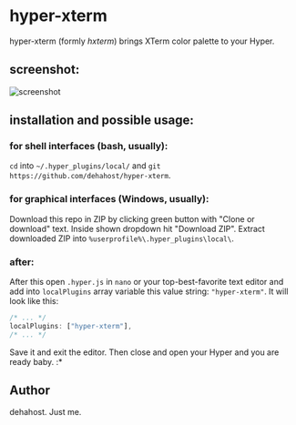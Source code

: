 # hyper-xterm
hyper-xterm (formly _hxterm_) brings XTerm color palette to your Hyper.

## screenshot:
![screenshot](https://raw.githubusercontent.com/dehahost/hyper-xterm/master/screenshot.png "screenshot")

## installation and possible usage:
### for shell interfaces (bash, usually):
`cd` into `~/.hyper_plugins/local/` and `git https://github.com/dehahost/hyper-xterm`.
### for graphical interfaces (Windows, usually):
Download this repo in ZIP by clicking green button with "Clone or download" text. Inside shown dropdown hit "Download ZIP".
Extract downloaded ZIP into `%userprofile%\.hyper_plugins\local\`.
### after:
After this open `.hyper.js` in `nano` or your top-best-favorite text editor and add into `localPlugins` array variable this value string: `"hyper-xterm"`.
It will look like this:
```javascript
/* ... */
localPlugins: ["hyper-xterm"],
/* ... */
```
Save it and exit the editor. Then close and open your Hyper and you are ready baby. :*

## Author
dehahost. Just me.
